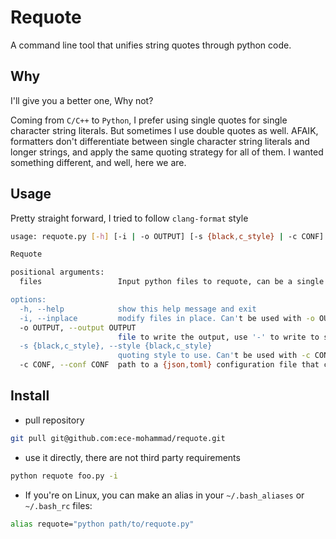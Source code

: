 # Requote

A command line tool that unifies string quotes through python code.

## Why

I'll give you a better one, Why not?

Coming from `C/C++` to `Python`, I prefer using single quotes for single character string literals. But sometimes I use double quotes as well. AFAIK, formatters don't differentiate between single character string literals and longer strings, and apply the same quoting strategy for all of them. I wanted something different, and well, here we are.

## Usage

Pretty straight forward, I tried to follow `clang-format` style

```bash
usage: requote.py [-h] [-i | -o OUTPUT] [-s {black,c_style} | -c CONF] [files ...]

Requote

positional arguments:
  files                 Input python files to requote, can be a single file, or multiple files, or from stdin (using '-'). Can't read from both stdin and files at the same time. Default: reads from stdin

options:
  -h, --help            show this help message and exit
  -i, --inplace         modify files in place. Can't be used with -o OUTPUT. Default: False
  -o OUTPUT, --output OUTPUT
                        file to write the output, use '-' to write to stdout. Can't be used with -i. Default: write to stdout
  -s {black,c_style}, --style {black,c_style}
                        quoting style to use. Can't be used with -c CONF. Default: black
  -c CONF, --conf CONF  path to a {json,toml} configuration file that contains custom style settings Can't be used with -s STYLE. Default: None
```

## Install

- pull repository

```bash
git pull git@github.com:ece-mohammad/requote.git

```

- use it directly, there are not third party requirements

```bash
python requote foo.py -i
```

- If you're on Linux, you can make an alias in your `~/.bash_aliases` or `~/.bash_rc` files:

```bash
alias requote="python path/to/requote.py"
```
